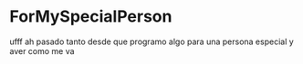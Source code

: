 # ForMySpecialPerson
ufff ah pasado tanto desde que programo algo para una persona especial y aver como me va
